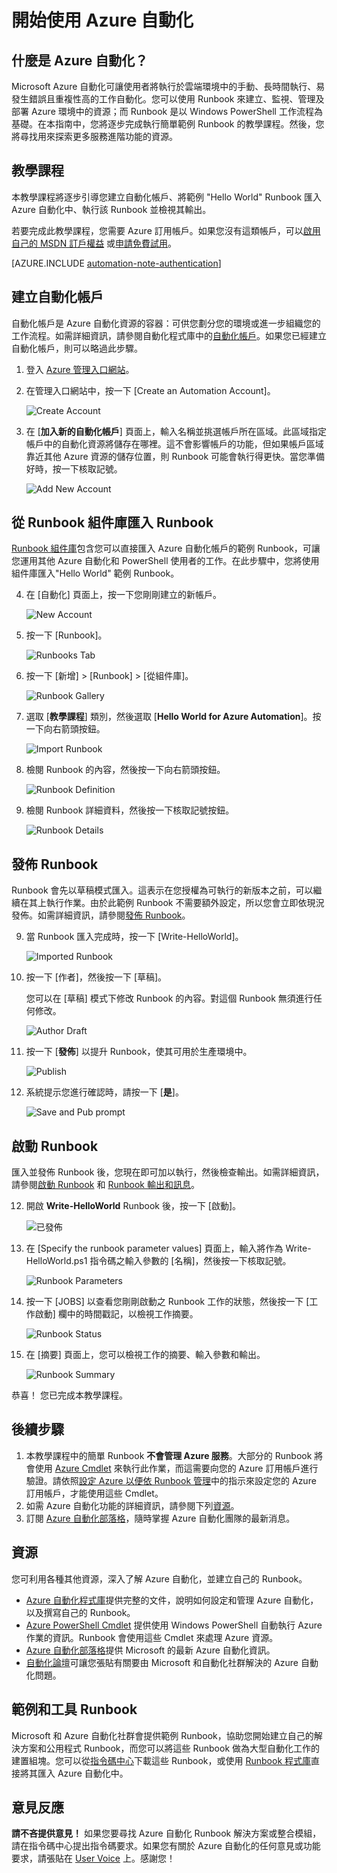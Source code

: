 <properties
	pageTitle="開始使用 Azure 自動化"
	description="了解如何在 Azure 中匯入和執行自動化工作。"
	services="automation"
	documentationCenter=""
	authors="bwren"
	manager="stevenka"
	editor=""/>

<tags
	ms.service="automation"
	ms.workload="tbd"
	ms.tgt_pltfrm="na"
	ms.devlang="na"
	ms.topic="get-started-article" 
	ms.date="05/19/2015"
	ms.author="bwren"/>


# 開始使用 Azure 自動化

## 什麼是 Azure 自動化？

Microsoft Azure 自動化可讓使用者將執行於雲端環境中的手動、長時間執行、易發生錯誤且重複性高的工作自動化。您可以使用 Runbook 來建立、監視、管理及部署 Azure 環境中的資源；而 Runbook 是以 Windows PowerShell 工作流程為基礎。在本指南中，您將逐步完成執行簡單範例 Runbook 的教學課程。然後，您將尋找用來探索更多服務進階功能的資源。

## 教學課程
本教學課程將逐步引導您建立自動化帳戶、將範例 "Hello World" Runbook 匯入 Azure 自動化中、執行該 Runbook 並檢視其輸出。

若要完成此教學課程，您需要 Azure 訂用帳戶。如果您沒有這類帳戶，可以<a href="/pricing/member-offers/msdn-benefits-details/" target="_blank">啟用自己的 MSDN 訂戶權益</a> 或<a href="/pricing/free-trial/" target="_blank">申請免費試用</a>。

[AZURE.INCLUDE [automation-note-authentication](../../includes/automation-note-authentication.md)]

## <a name="automationaccount"></a>建立自動化帳戶

自動化帳戶是 Azure 自動化資源的容器：可供您劃分您的環境或進一步組織您的工作流程。如需詳細資訊，請參閱自動化程式庫中的[自動化帳戶](http://aka.ms/runbookauthor/azure/automationaccounts)。如果您已經建立自動化帳戶，則可以略過此步驟。

1.	登入 [Azure 管理入口網站](http://manage.windowsazure.com)。

2.	在管理入口網站中，按一下 [Create an Automation Account]。

	![Create Account](./media/automation-create-runbook-from-samples/automation_01_CreateAccount.png)

3.	在 [**加入新的自動化帳戶**] 頁面上，輸入名稱並挑選帳戶所在區域。此區域指定帳戶中的自動化資源將儲存在哪裡。這不會影響帳戶的功能，但如果帳戶區域靠近其他 Azure 資源的儲存位置，則 Runbook 可能會執行得更快。當您準備好時，按一下核取記號。

	![Add New Account](./media/automation-create-runbook-from-samples/automation_02_addnewautoacct.png)

## <a name="importrunbook"></a>從 Runbook 組件庫匯入 Runbook

[Runbook 組件庫](http://aka.ms/runbookgallery)包含您可以直接匯入 Azure 自動化帳戶的範例 Runbook，可讓您運用其他 Azure 自動化和 PowerShell 使用者的工作。在此步驟中，您將使用組件庫匯入"Hello World" 範例 Runbook。

4.	在 [自動化] 頁面上，按一下您剛剛建立的新帳戶。

	![New Account](./media/automation-create-runbook-from-samples/automation_03_NewAutoAcct.png)

5.	按一下 [Runbook]。

	![Runbooks Tab](./media/automation-create-runbook-from-samples/automation_04_RunbooksTab.png)

6.	按一下 [新增] > [Runbook] > [從組件庫]。

	![Runbook Gallery](./media/automation-create-runbook-from-samples/automation_05_ImportGallery.png)

7.  選取 [**教學課程**] 類別，然後選取 [**Hello World for Azure Automation**]。按一下向右箭頭按鈕。

	![Import Runbook](./media/automation-create-runbook-from-samples/automation_06_ImportRunbook.png)

8.  檢閱 Runbook 的內容，然後按一下向右箭頭按鈕。

	![Runbook Definition](./media/automation-create-runbook-from-samples/automation_07_RunbookDefinition.png)

8.	檢閱 Runbook 詳細資料，然後按一下核取記號按鈕。

	![Runbook Details](./media/automation-create-runbook-from-samples/automation_08_RunbookDetails.png)

## <a name="publishrunbook"></a>發佈 Runbook

Runbook 會先以草稿模式匯入。這表示在您授權為可執行的新版本之前，可以繼續在其上執行作業。由於此範例 Runbook 不需要額外設定，所以您會立即依現況發佈。如需詳細資訊，請參閱[發佈 Runbook](http://aka.ms/runbookauthor/azure/publishrunbook)。

9.	當 Runbook 匯入完成時，按一下 [Write-HelloWorld]。

	![Imported Runbook](./media/automation-create-runbook-from-samples/automation_07_ImportedRunbook.png)

9.	按一下 [作者]，然後按一下 [草稿]。

	您可以在 [草稿] 模式下修改 Runbook 的內容。對這個 Runbook 無須進行任何修改。

	![Author Draft](./media/automation-create-runbook-from-samples/automation_08_AuthorDraft.png)

10.	按一下 [**發佈**] 以提升 Runbook，使其可用於生產環境中。

	![Publish](./media/automation-create-runbook-from-samples/automation_085_Publish.png)

11.	系統提示您進行確認時，請按一下 [**是**]。

	![Save and Pub prompt](./media/automation-create-runbook-from-samples/automation_09_SavePubPrompt.png)

## <a name="startrunbook"></a>啟動 Runbook

匯入並發佈 Runbook 後，您現在即可加以執行，然後檢查輸出。如需詳細資訊，請參閱[啟動 Runbook](http://aka.ms/runbookauthor/azure/startrunbook) 和 [Runbook 輸出和訊息](http://aka.ms/runbookauthor/azure/runbookoutput)。

12.	開啟 **Write-HelloWorld** Runbook 後，按一下 [啟動]。

	![已發佈](./media/automation-create-runbook-from-samples/automation_10_PublishStart.png)

13.	在 [Specify the runbook parameter values] 頁面上，輸入將作為 Write-HelloWorld.ps1 指令碼之輸入參數的 [名稱]，然後按一下核取記號。

	![Runbook Parameters](./media/automation-create-runbook-from-samples/automation_11_RunbookParams.png)

14.	按一下 [JOBS] 以查看您剛剛啟動之 Runbook 工作的狀態，然後按一下 [工作啟動] 欄中的時間戳記，以檢視工作摘要。

	![Runbook Status](./media/automation-create-runbook-from-samples/automation_12_RunbookStatus.png)

15.	在 [摘要] 頁面上，您可以檢視工作的摘要、輸入參數和輸出。

	![Runbook Summary](./media/automation-create-runbook-from-samples/automation_13_RunbookSummary_callouts.png)

恭喜！ 您已完成本教學課程。

## <a name="nextsteps"></a>後續步驟
1. 本教學課程中的簡單 Runbook **不會管理 Azure 服務**。大部分的 Runbook 將會使用 [Azure Cmdlet](http://msdn.microsoft.com/library/jj156055.aspx) 來執行此作業，而這需要向您的 Azure 訂用帳戶進行驗證。請依照[設定 Azure 以便依 Runbook 管理](http://aka.ms/azureautomationauthentication)中的指示來設定您的 Azure 訂用帳戶，才能使用這些 Cmdlet。  
2. 如需 Azure 自動化功能的詳細資訊，請參閱下列[資源](#resources)。
3. 訂閱 [Azure 自動化部落格](http://azure.microsoft.com/blog/tag/azure-automation)，隨時掌握 Azure 自動化團隊的最新消息。

## <a name="resources"></a>資源

您可利用各種其他資源，深入了解 Azure 自動化，並建立自己的 Runbook。

- [Azure 自動化程式庫](http://go.microsoft.com/fwlink/p/?LinkId=392860)提供完整的文件，說明如何設定和管理 Azure 自動化，以及撰寫自己的 Runbook。
- [Azure PowerShell Cmdlet](http://msdn.microsoft.com/library/jj156055.aspx) 提供使用 Windows PowerShell 自動執行 Azure 作業的資訊。Runbook 會使用這些 Cmdlet 來處理 Azure 資源。
- [Azure 自動化部落格](http://azure.microsoft.com/blog/tag/azure-automation)提供 Microsoft 的最新 Azure 自動化資訊。
- [自動化論壇](http://go.microsoft.com/fwlink/p/?LinkId=390561)可讓您張貼有關要由 Microsoft 和自動化社群解決的 Azure 自動化問題。


## 範例和工具 Runbook

Microsoft 和 Azure 自動化社群會提供範例 Runbook，協助您開始建立自己的解決方案和公用程式 Runbook，而您可以將這些 Runbook 做為大型自動化工作的建置組塊。您可以從[指令碼中心](http://go.microsoft.com/fwlink/p/?LinkId=393029)下載這些 Runbook，或使用 [Runbook 程式庫](http://aka.ms/runbookgallery)直接將其匯入 Azure 自動化中。


## 意見反應

<strong>請不吝提供意見！</strong> 如果您要尋找 Azure 自動化 Runbook 解決方案或整合模組，請在指令碼中心提出指令碼要求。如果您有關於 Azure 自動化的任何意見或功能要求，請張貼在 [User Voice](http://feedback.windowsazure.com/forums/34192--general-feedback) 上。感謝您！
 

<!---HONumber=July15_HO3-->